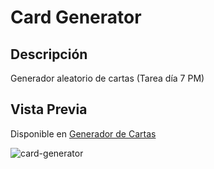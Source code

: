 # Card Generator

## Descripción
Generador aleatorio de cartas (Tarea día 7 PM)

## Vista Previa

Disponible en [Generador de Cartas](https://eliandrea.github.io/card-generator/generador-cartas) 

![card-generator](https://user-images.githubusercontent.com/48163915/59539556-b94f5480-8ecb-11e9-8316-c06d6f129734.gif)

